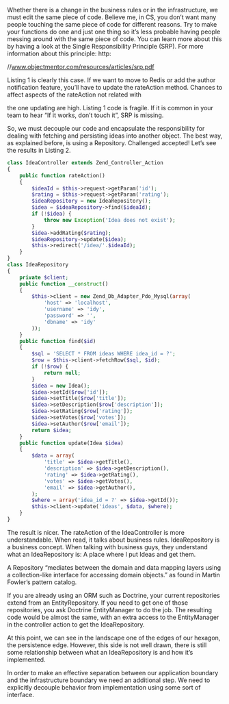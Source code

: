 Whether there is a change in the business rules or in the infrastructure, we must edit the same piece of code. Believe me, in CS, you don’t want many people touching the same piece of code for different reasons. Try to make your functions do one and just one thing so it’s less probable having people messing around with the same piece of code. You can learn more about this by having a look at the Single Responsibility Principle \(SRP\). For more information about this principle: http:

//www.objectmentor.com/resources/articles/srp.pdf

Listing 1 is clearly this case. If we want to move to Redis or add the author notification feature, you’ll have to update the rateAction method. Chances to affect aspects of the rateAction not related with

the one updating are high. Listing 1 code is fragile. If it is common in your team to hear “If it works, don’t touch it”, SRP is missing.

So, we must decouple our code and encapsulate the responsibility for dealing with fetching and persisting ideas into another object. The best way, as explained before, is using a Repository. Challenged accepted! Let’s see the results in Listing 2.





```php
class IdeaController extends Zend_Controller_Action
{
    public function rateAction()
    {
        $ideaId = $this->request->getParam('id');
        $rating = $this->request->getParam('rating');
        $ideaRepository = new IdeaRepository();
        $idea = $ideaRepository->find($ideaId);
        if (!$idea) {
            throw new Exception('Idea does not exist');
        }
        $idea->addRating($rating);
        $ideaRepository->update($idea);
        $this->redirect('/idea/'.$ideaId);
    }
}
class IdeaRepository
{
    private $client;
    public function __construct()
    {
        $this->client = new Zend_Db_Adapter_Pdo_Mysql(array(
            'host' => 'localhost',
            'username' => 'idy',
            'password' => '',
            'dbname' => 'idy'
        ));
    }
    public function find($id)
    {
        $sql = 'SELECT * FROM ideas WHERE idea_id = ?';
        $row = $this->client->fetchRow($sql, $id);
        if (!$row) {
            return null;
        }
        $idea = new Idea();
        $idea->setId($row['id']);
        $idea->setTitle($row['title']);
        $idea->setDescription($row['description']);
        $idea->setRating($row['rating']);
        $idea->setVotes($row['votes']);
        $idea->setAuthor($row['email']);
        return $idea;
    }
    public function update(Idea $idea)
    {
        $data = array(
            'title' => $idea->getTitle(),
            'description' => $idea->getDescription(),
            'rating' => $idea->getRating(),
            'votes' => $idea->getVotes(),
            'email' => $idea->getAuthor(),
        );
        $where = array('idea_id = ?' => $idea->getId());
        $this->client->update('ideas', $data, $where);
    }
}
```



The result is nicer. The rateAction of the IdeaController is more understandable. When read, it talks about business rules. IdeaRepository is a business concept. When talking with business guys, they understand what an IdeaRepository is: A place where I put Ideas and get them.

A Repository “mediates between the domain and data mapping layers using a collection-like interface for accessing domain objects.” as found in Martin Fowler’s pattern catalog.

If you are already using an ORM such as Doctrine, your current repositories extend from an EntityRepository. If you need to get one of those repositories, you ask Doctrine EntityManager to do the job. The resulting code would be almost the same, with an extra access to the EntityManager in the controller action to get the IdeaRepository.

At this point, we can see in the landscape one of the edges of our hexagon, the persistence edge. However, this side is not well drawn, there is still some relationship between what an IdeaRepository is and how it’s implemented.

In order to make an effective separation between our application boundary and the infrastructure boundary we need an additional step. We need to explicitly decouple behavior from implementation using some sort of interface.



